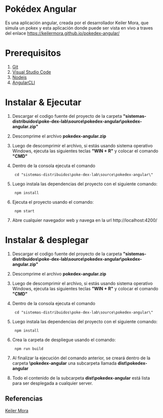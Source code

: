 # Pokédex Angular
Es una aplicación angular, creada por el desarrollador Keiler Mora, que simula un pokex y esta aplicación donde puede ser vista en vivo a traves del enlace https://keilermora.github.io/pokedex-angular/


# Prerequisitos

1. [Git](https://git-scm.com/downloads)
2. [Visual Studio Code](https://code.visualstudio.com/download)
3. [Nodejs](https://nodejs.org/en/download/)
4. [AngularCLI](https://angular.io/guide/setup-local)

# Instalar & Ejecutar
1. Descargar el codigo fuente del proyecto de la carpeta **"sistemas-distribuidos\poke-dex-lab\source\pokedex-angular\pokedex-angular.zip"**
2. Descomprime el archivo **pokedex-angular.zip**
3. Luego de descomprimir el archivo, si estás usando sistema operativo Windows, ejecuta las siguientes teclas **"WIN + R"** y colocar el comando **"CMD"**
4. Dentro de la consola ejecuta el comando
		
        cd "sistemas-distribuidos\poke-dex-lab\source\pokedex-angular\"
5. Luego instala las dependencias del proyecto con el siguiente comando:
		
        npm install
6. Ejecuta el proyecto usando el comando:
    
        npm start
7. Abre cualquier navegador web y navega en la url http://localhost:4200/
	

# Instalar & desplegar
1. Descargar el codigo fuente del proyecto de la carpeta **"sistemas-distribuidos\poke-dex-lab\source\pokedex-angular\pokedex-angular.zip"**
2. Descomprime el archivo **pokedex-angular.zip**
3. Luego de descomprimir el archivo, si estás usando sistema operativo Windows, ejecuta las siguientes teclas **"WIN + R"** y colocar el comando **"CMD"**
4. Dentro de la consola ejecuta el comando
		
        cd "sistemas-distribuidos\poke-dex-lab\source\pokedex-angular\"
5. Luego instala las dependencias del proyecto con el siguiente comando:
		
        npm install
6. Crea la carpeta de despliegue usando el comando:
    
        npm run build
7. Al finalizar la ejecución del comando anterior, se creará dentro de la carpeta **\pokedex-angular** una subcarpeta llamada **dist\pokedex-angular**	
8. Todo el contenido de la subcarpeta **dist\pokedex-angular** está lista para ser desplegada a cualquier server.

## Referencias
[Keiler Mora](https://github.com/keilermora)